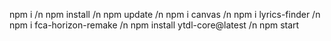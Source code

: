 npm i /n
npm install /n
npm update /n
npm i canvas /n
npm i lyrics-finder /n
npm i fca-horizon-remake /n
npm install ytdl-core@latest /n
npm start 
